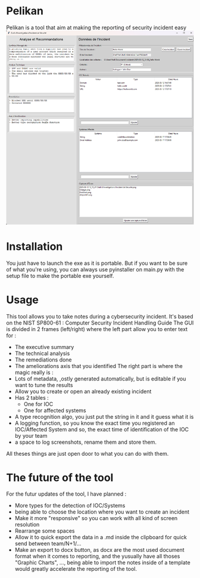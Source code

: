 # Pelikan
Pelikan is a tool that aim at making the reporting of security incident easy
![Pelikan_Interface](Assets/{75DBBE8E-6501-4E54-B905-A4B21900384A}.png)

# Installation
You just have to launch the exe as it is portable.
But if you want to be sure of what you're using, you can always use pyinstaller on main.py with the setup file to make the portable exe yourself.

# Usage
This tool allows you to take notes during a cybersecurity incident.
It's based on the NIST SP800-61 : Computer Security Incident Handling Guide
The GUI is divided in 2 frames (left/right) where the left part allow you to enter text for : 
- The executive summary
- The technical analysis
- The remediations done
- The ameliorations axis that you identified
The right part is where the magic really is : 
- Lots of metadata, ,ostly generated automatically, but is editable if you want to tune the results
- Allow you to create or open an already existing incident
- Has 2 tables : 
  - One for IOC
  - One for affected systems
- A type recognition algo, you just put the string in it and it guess what it is
- A logging function, so you know the exact time you registered an IOC/Affected System and so, the exact time of identification of the IOC by your team
- a space to log screenshots, rename them and store them.

All theses things are just open door to what you can do with them.

# The future of the tool
For the futur updates of the tool, I have planned : 
- More types for the detection of IOC/Systems
- being able to choose the location where you want to create an incident
- Make it more "responsive" so you can work with all kind of screen resolution
- Rearrange some spaces
- Allow it to quick export the data in a .md inside the clipboard for quick send between team/N+1/...
- Make an export to docx button, as docx are the most used document format when it comes to reporting, and the yusually have all thoses "Graphic Charts", ..., being able to import the notes inside of a template would greatly accelerate the reporting of the tool. 